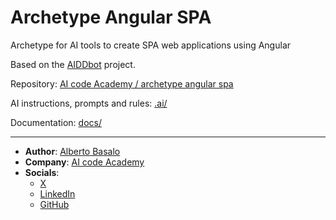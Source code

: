 # Archetype Angular SPA

Archetype for AI tools to create SPA web applications using Angular

Based on the [AIDDbot](https://github.com/AIcodeAcademy/AIDDbot) project.

Repository: [AI code Academy / archetype angular spa](https://github.com/AIcodeAcademy/ArchetypeAngularSPA)

AI instructions, prompts and rules: [.ai/](.ai/)

Documentation: [docs/](docs/)

---

- **Author**: [Alberto Basalo](https://albertobasalo.dev)
- **Company**: [AI code Academy](https://aicode.academy)
- **Socials**:
  - [X](https://x.com/albertobasalo)
  - [LinkedIn](https://www.linkedin.com/in/albertobasalo/)
  - [GitHub](https://github.com/albertobasalo)

